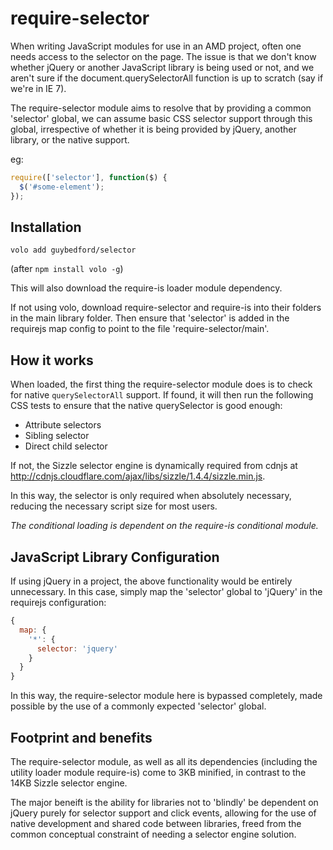 require-selector
===

When writing JavaScript modules for use in an AMD project, often one needs access to the selector on the page. The issue is that we don't know whether jQuery or another JavaScript library is being used or not, and we aren't sure if the document.querySelectorAll function is up to scratch (say if we're in IE 7).

The require-selector module aims to resolve that by providing a common 'selector' global, we can assume basic CSS selector support through this global, irrespective of whether it is being provided by jQuery, another library, or the native support.

eg:

```javascript
require(['selector'], function($) {
  $('#some-element');
});
```

Installation
---

`volo add guybedford/selector`

(after `npm install volo -g`)

This will also download the require-is loader module dependency.

If not using volo, download require-selector and require-is into their folders in the main library folder. Then ensure that 'selector' is added in the requirejs map config to point to the file 'require-selector/main'.


How it works
---

When loaded, the first thing the require-selector module does is to check for native `querySelectorAll` support. If found, it will then run the following CSS tests to ensure that the native querySelector is good enough: 

* Attribute selectors
* Sibling selector
* Direct child selector

If not, the Sizzle selector engine is dynamically required from cdnjs at http://cdnjs.cloudflare.com/ajax/libs/sizzle/1.4.4/sizzle.min.js.

In this way, the selector is only required when absolutely necessary, reducing the necessary script size for most users.

*The conditional loading is dependent on the require-is conditional module.*

JavaScript Library Configuration
---

If using jQuery in a project, the above functionality would be entirely unnecessary. In this case, simply map the 'selector' global to 'jQuery' in the requirejs configuration:

```javascript
{
  map: {
    '*': {
      selector: 'jquery'
    }
  }
}
```

In this way, the require-selector module here is bypassed completely, made possible by the use of a commonly expected 'selector' global.

Footprint and benefits
---

The require-selector module, as well as all its dependencies (including the utility loader module require-is) come to 3KB minified, in contrast to the 14KB Sizzle selector engine.

The major beneift is the ability for libraries not to 'blindly' be dependent on jQuery purely for selector support and click events, allowing for the use of native development and shared code between libraries, freed from the common conceptual constraint of needing a selector engine solution.